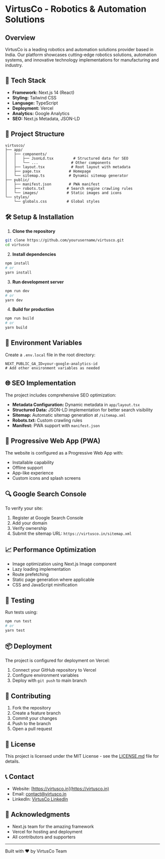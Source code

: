 # VirtusCo - Robotics & Automation Solutions

## Overview
VirtusCo is a leading robotics and automation solutions provider based in India. Our platform showcases cutting-edge robotics solutions, automation systems, and innovative technology implementations for manufacturing and industry.

## 🚀 Tech Stack
- **Framework:** Next.js 14 (React)
- **Styling:** Tailwind CSS
- **Language:** TypeScript
- **Deployment:** Vercel
- **Analytics:** Google Analytics
- **SEO:** Next.js Metadata, JSON-LD

## 📁 Project Structure
```
virtusco/
├── app/
│   ├── components/
│   │   ├── JsonLd.tsx         # Structured data for SEO
│   │   └── ...               # Other components
│   ├── layout.tsx            # Root layout with metadata
│   ├── page.tsx             # Homepage
│   └── sitemap.ts           # Dynamic sitemap generator
├── public/
│   ├── manifest.json        # PWA manifest
│   ├── robots.txt          # Search engine crawling rules
│   └── images/             # Static images and icons
└── styles/
    └── globals.css         # Global styles
```

## 🛠 Setup & Installation

1. **Clone the repository**
```bash
git clone https://github.com/yourusername/virtusco.git
cd virtusco
```

2. **Install dependencies**
```bash
npm install
# or
yarn install
```

3. **Run development server**
```bash
npm run dev
# or
yarn dev
```

4. **Build for production**
```bash
npm run build
# or
yarn build
```

## 🔑 Environment Variables
Create a `.env.local` file in the root directory:
```env
NEXT_PUBLIC_GA_ID=your-google-analytics-id
# Add other environment variables as needed
```

## 🌐 SEO Implementation
The project includes comprehensive SEO optimization:

- **Metadata Configuration:** Dynamic metadata in `app/layout.tsx`
- **Structured Data:** JSON-LD implementation for better search visibility
- **Sitemap:** Automatic sitemap generation at `/sitemap.xml`
- **Robots.txt:** Custom crawling rules
- **Manifest:** PWA support with `manifest.json`

## 📱 Progressive Web App (PWA)
The website is configured as a Progressive Web App with:
- Installable capability
- Offline support
- App-like experience
- Custom icons and splash screens

## 🔍 Google Search Console
To verify your site:
1. Register at Google Search Console
2. Add your domain
3. Verify ownership
4. Submit the sitemap URL: `https://virtusco.in/sitemap.xml`

## 📈 Performance Optimization
- Image optimization using Next.js Image component
- Lazy loading implementation
- Route prefetching
- Static page generation where applicable
- CSS and JavaScript minification

## 🧪 Testing
Run tests using:
```bash
npm run test
# or
yarn test
```

## 📦 Deployment
The project is configured for deployment on Vercel:
1. Connect your GitHub repository to Vercel
2. Configure environment variables
3. Deploy with `git push` to main branch

## 🤝 Contributing
1. Fork the repository
2. Create a feature branch
3. Commit your changes
4. Push to the branch
5. Open a pull request

## 📄 License
This project is licensed under the MIT License - see the [LICENSE.md](LICENSE.md) file for details.

## 📞 Contact
- Website: [https://virtusco.in](https://virtusco.in)
- Email: contact@virtusco.in
- LinkedIn: [VirtusCo LinkedIn](https://linkedin.com/company/virtusco)

## 🙏 Acknowledgments
- Next.js team for the amazing framework
- Vercel for hosting and deployment
- All contributors and supporters

---
Built with ❤️ by VirtusCo Team